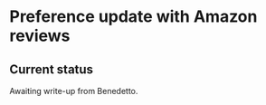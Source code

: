 Preference update with Amazon reviews
=====================================

Current status
--------------
Awaiting write-up from Benedetto.
